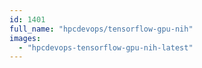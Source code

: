 ```yaml
---
id: 1401
full_name: "hpcdevops/tensorflow-gpu-nih"
images: 
  - "hpcdevops-tensorflow-gpu-nih-latest"
---
```

